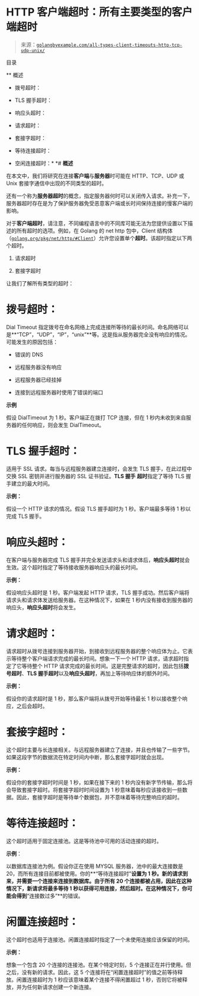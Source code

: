 <!--yml

类别：未分类

日期：2024-10-13 06:07:11

-->

# HTTP 客户端超时：所有主要类型的客户端超时

> 来源：[`golangbyexample.com/all-types-client-timeouts-http-tcp-udp-unix/`](https://golangbyexample.com/all-types-client-timeouts-http-tcp-udp-unix/)

目录

**   概述

+   拨号超时：

+   TLS 握手超时：

+   响应头超时：

+   请求超时：

+   套接字超时：

+   等待连接超时：

+   空闲连接超时：*  *# **概述**

在本文中，我们将研究在连接**客户端**与**服务器**时可能在 HTTP、TCP、UDP 或 Unix 套接字通信中出现的不同类型的超时。

还有一个称为**服务器超时**的概念，指定服务器何时可以关闭传入请求。补充一下，服务器超时存在是为了保护服务器免受恶意客户端或长时间保持连接的慢客户端的影响。

对于**客户端超时**，请注意，不同编程语言中的不同库可能无法为您提供设置以下描述的所有超时的选项。例如，在 Golang 的 net http 包中，Client 结构体（[`golang.org/pkg/net/http/#Client`](https://golang.org/pkg/net/http/#Client)）允许您设置单个**超时**。该超时指定以下两个超时。

1.  请求超时

1.  套接字超时

让我们了解所有类型的超时：

# **拨号超时**：

Dial Timeout 指定拨号在命名网络上完成连接所等待的最长时间。命名网络可以是**“TCP”，“UDP”，“IP”，“unix”**等。这是指从服务器完全没有响应的情况。可能发生的原因包括：

+   错误的 DNS

+   远程服务器没有响应

+   远程服务器已经挂掉

+   连接到远程服务器时使用了错误的端口

**示例**

假设 DialTimeout 为 1 秒。客户端正在拨打 TCP 连接，但在 1 秒内未收到来自服务器的任何响应，则会发生 DialTimeout。

# **TLS 握手超时**：

适用于 SSL 请求。每当与远程服务器建立连接时，会发生 TLS 握手，在此过程中交换 SSL 密钥并进行服务器的 SSL 证书验证。**TLS 握手** **超时**指定了等待 TLS 握手建立的最大时间。

**示例：**

假设一个 HTTP 请求的情况。假设 TLS 握手超时为 1 秒。客户端最多等待 1 秒以完成 TLS 握手。

# **响应头超时**：

在客户端与服务器完成 TLS 握手并完全发送请求头和请求体后，**响应头超时**就会生效。这个超时指定了等待接收服务器响应头的最长时间。

**示例：**

假设响应头超时是 1 秒。客户端发起 HTTP 请求，TLS 握手成功。然后客户端将请求头和请求体发送给服务器。在这种情况下，如果在 1 秒内没有接收到服务器的响应头，**响应头超时**将会发生。

# **请求超时：**

请求超时从拨号连接到服务器开始，到接收到远程服务器的整个响应体为止。它表示等待整个客户端请求完成的最长时间。想象一下一个 HTTP 请求，请求超时指定了它等待整个 HTTP 请求完成的最长时间。这是完整请求的超时，因此包括**拨号超时**、**TLS 握手超时**以及**响应头超时**，再加上等待响应体的额外时间。

**示例：**

假设你的请求超时是 1 秒，那么客户端将从拨号开始等待最长 1 秒以接收整个响应，之后会超时。

# **套接字超时：**

这个超时主要与长连接相关。与远程服务器建立了连接，并且也传输了一些字节。如果这段字节的数据流在特定时间内中断，那么套接字超时就会出现。

**示例：**

假设你的套接字超时时间是 1 秒，如果在接下来的 1 秒内没有新字节传输，那么将会导致套接字超时。将套接字超时时间设置为 1 秒意味着每秒应该接收到一些数据。因此，套接字超时是等待单个数据包，并不意味着等待完整响应的超时。

# **等待连接超时：**

这个超时适用于固定连接池。这是等待池中可用的活动连接的超时。

**示例**：

以数据库连接池为例。假设你正在使用 MYSQL 服务器，池中的最大连接数是 20，而所有连接目前都被使用。你的**“等待连接超时”**设置为 1 秒。新的请求到来，并需要一个连接来连接到数据库。由于所有 20 个连接都被占用，因此在这种情况下，新请求将最多等待 1 秒以获得可用连接，然后超时。在这种情况下，你可能会得到**“连接数过多”**的错误。

# **闲置连接超时：**

这个超时也适用于连接池。闲置连接超时指定了一个未使用连接应该保留的时间。

**示例：**

想象一个包含 20 个连接的连接池。在某个特定时刻，5 个连接正在并行使用。但之后，没有新的请求。因此，这 5 个连接将在“闲置连接超时”的值之前等待释放。闲置连接超时为 1 秒应该意味着某个连接不得闲置超过 1 秒，否则它将被释放，并为任何新请求创建一个新连接。
